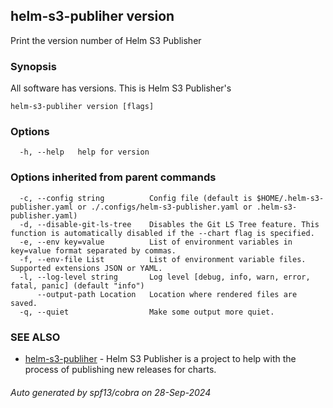 ## helm-s3-publiher version

Print the version number of Helm S3 Publisher

### Synopsis

All software has versions. This is Helm S3 Publisher's

```
helm-s3-publiher version [flags]
```

### Options

```
  -h, --help   help for version
```

### Options inherited from parent commands

```
  -c, --config string          Config file (default is $HOME/.helm-s3-publisher.yaml or ./.configs/helm-s3-publisher.yaml or .helm-s3-publisher.yaml)
  -d, --disable-git-ls-tree    Disables the Git LS Tree feature. This function is automatically disabled if the --chart flag is specified.
  -e, --env key=value          List of environment variables in key=value format separated by commas.
  -f, --env-file List          List of environment variable files. Supported extensions JSON or YAML.
  -l, --log-level string       Log level [debug, info, warn, error, fatal, panic] (default "info")
      --output-path Location   Location where rendered files are saved.
  -q, --quiet                  Make some output more quiet.
```

### SEE ALSO

* [helm-s3-publiher](helm-s3-publiher.md)	 - Helm S3 Publisher is a project to help with the process of publishing new releases for charts.

###### Auto generated by spf13/cobra on 28-Sep-2024
